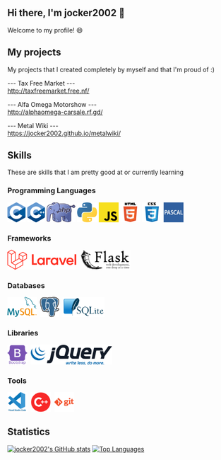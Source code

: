 ## Hi there, I'm jocker2002 👋
Welcome to my profile! 😄

## My projects

My projects that I created completely by myself and that I'm proud of :)

--- Tax Free Market --- <br>
http://taxfreemarket.free.nf/

--- Alfa Omega Motorshow --- <br>
http://alphaomega-carsale.rf.gd/

--- Metal Wiki --- <br>
https://jocker2002.github.io/metalwiki/


## Skills

These are skills that I am pretty good at or currently learning

### Programming Languages
<p>
 <img src="https://github.com/jocker2002/jocker2002/blob/main/img/c.svg" alt="c" height="45px">
 <img src="https://github.com/jocker2002/jocker2002/blob/main/img/cpp.svg" alt="cpp" height="45px">
 <img src="https://github.com/jocker2002/jocker2002/blob/main/img/php.svg" alt="php" height="45px">
 <img src="https://github.com/jocker2002/jocker2002/blob/main/img/python.svg" alt="python" height="45px">
 <img src="https://github.com/jocker2002/jocker2002/blob/main/img/javascript.svg" alt="javascript" height="45px">
 <img src="https://github.com/jocker2002/jocker2002/blob/main/img/html_5.svg" alt="html_5" height="45px">
 <img src="https://github.com/jocker2002/jocker2002/blob/main/img/css_3.svg" alt="css_3" height="45px">
 <img src="https://github.com/jocker2002/jocker2002/blob/main/img/pascal.jpg" alt="pascal" height="45px">
</p>

### Frameworks

<p>
 <img src="https://github.com/jocker2002/jocker2002/blob/main/img/laravel.png" alt="laravel" height="45px">&nbsp
 <img src="https://github.com/jocker2002/jocker2002/blob/main/img/flask.png" alt="flask" height="45px">&nbsp
 <!-- <img src="https://github.com/jocker2002/jocker2002/blob/main/img/vue.js.svg" alt="vue.js" height="45px"> -->
</p>

### Databases

<p>
 <img src="https://github.com/jocker2002/jocker2002/blob/main/img/mysql.png" alt="mysql" height="45px">&nbsp
 <img src="https://github.com/jocker2002/jocker2002/blob/main/img/postgresql.svg" alt="postresql" height="45px">&nbsp
 <img src="https://github.com/jocker2002/jocker2002/blob/main/img/sqlite.png" alt="sqlite" height="45px">
</p>

### Libraries

<p>
 <img src="https://github.com/jocker2002/jocker2002/blob/main/img/bootstrap.svg" alt="bootstrap" height="45px">&nbsp
 <img src="https://github.com/jocker2002/jocker2002/blob/main/img/jquery.png" alt="jquery" height="45px">
</p>

### Tools

<p>
 <img src="https://github.com/jocker2002/jocker2002/blob/main/img/vscode.svg" alt="vscode" height="45px">&nbsp
 <img src="https://github.com/jocker2002/jocker2002/blob/main/img/cpp_builder.png" alt="cpp_builder" height="45px">&nbsp
 <img src="https://github.com/jocker2002/jocker2002/blob/main/img/git.svg" alt="git" height="45px">
</p>

## Statistics


[![jocker2002's GitHub stats](https://github-readme-stats.vercel.app/api?username=jocker2002)](https://github.com/anuraghazra/github-readme-stats)
[![Top Languages](https://github-readme-stats.vercel.app/api/top-langs/?username=jocker2002&layout=compact)](https://github.com/anuraghazra/github-readme-stats)


<!--
**jocker2002/jocker2002** is a ✨ _special_ ✨ repository because its `README.md` (this file) appears on your GitHub profile.

Here are some ideas to get you started:

- 🔭 I’m currently working on ...
- 🌱 I’m currently learning ...
- 👯 I’m looking to collaborate on ...
- 🤔 I’m looking for help with ...
- 💬 Ask me about ...
- 📫 How to reach me: ...
- 😄 Pronouns: ...
- ⚡ Fun fact: ...
-->

 
